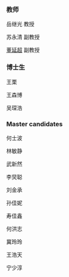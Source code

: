 ### 教师

岳继光 教授

苏永清 副教授

[董延超](https://tongjiseemct.github.io/dyccn) 副教授

### 博士生

王栗

王森博

吴琛浩


### Master candidates

何士波

林敏静

武新然

李炅聪

刘金承

孙佳妮

寿佳鑫

何洪志

冀玲玲

王浩天

宁少淳